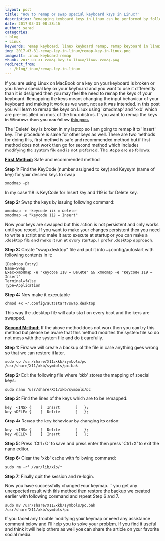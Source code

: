 ```yaml
---
layout: post
title: "How to remap or swap special keyboard keys in Linux?"
description: Remapping keyboard keys in Linux can be performed by following two methods. If a key is broken or you need to change the functionality of certain key, keyboard remapping is necessary. You can tweak the keys to function differently with following command.
date: 2017-03-31 08:38:46
author: sarad
categories:
- blog
- Linux
keywords: remap keyboard, linux keyboard remap, remap keyboard in linux, xmodmap, xkb remap keys
img: 2017-03-31-remap-key-in-linux/remap-key-in-linux.png
imagealt: linux keyboard remap
thumb: 2017-03-31-remap-key-in-linux/linux-remap.png
redirect_from:
  - /blog/linux/remap-key-in-linux
---
```


If you are using Linux on MacBook or a key on your keyboard is broken or you have a special key on your keyboard and you want to use it differently than it is designed then you may feel the need to remap the keys of your keyboard. Remapping the keys means changing the input behaviour of your keyboard and making it work as we want, not as it was intended. In this post you will learn to remap the keys on Linux using 'xmodmap' and 'xkb' which are pre-installed on most of the linux distros. If you want to remap the keys in Windows then you can follow <a href="/blog/windows/remap-key-in-windows"> this post.</a>  <!--more-->

The 'Delete' key is broken in my laptop so I am going to remap it to 'Insert' key. The procedure is same for other keys as well. There are two methods for doing this, first method is safe and recommended method but if first method does not work then go for second method which includes modifying the system file and is not preferred. The steps are as follows:

<b><u>First Method:</u></b> Safe and recommended method

<b>Step 1:</b> Find the KeyCode (number assigned to key) and Keysym (name of key) for your desired keys to swap

	xmodmap -pk

In my case 118 is KeyCode for Insert key and 119 is for Delete key.

<b>Step 2:</b> Swap the keys by issuing following command:

	xmodmap -e "keycode 118 = Delete"
	xmodmap -e "keycode 119 = Insert"

Now your keys are swapped but this action is not persistent and only works until you reboot. If you want to make your changes persistent then you need to write a script and make it auto execute at startup or you can make a .desktop file and make it run at every startup. I prefer .desktop approach.

<b>Step 3:</b> Create "swap.desktop" file and put it into ~/.config/autostart with following contents in it:

	[Desktop Entry]
	Name=Swap
	Exec=xmodmap -e "keycode 118 = Delete" && xmodmap -e "keycode 119 = Insert"
	Terminal=false
	Type=Application

<b>Step 4:</b> Now make it executable

	chmod +x ~/.config/autostart/swap.desktop

This way the .desktop file will auto start on every boot and the keys are swapped.

<b><u>Second Method:</u></b> If the above method does not work then you can try this method but please be aware that this method modifies the system file so do not mess with the system file and do it carefully.

<b>Step 1:</b> First we will create a backup of the file in case anything goes wrong so that we can restore it later.

	sudo cp /usr/share/X11/xkb/symbols/pc /usr/share/X11/xkb/symbols/pc.bak

<b>Step 2:</b> Edit the following file where 'xkb' stores the mapping of special keys:

	sudo nano /usr/share/X11/xkb/symbols/pc

<b>Step 3:</b> Find the lines of the keys which are to be remapped:

	key  <INS> {	[  Insert		]	};
	key <DELE> {	[  Delete		]	};

<b>Step 4:</b> Remap the key behaviour by changing its action:

	key  <INS> {	[  Delete		]	};
	key <DELE> {	[  Insert		]	};

<b>Step 5:</b> Press 'Ctrl+O' to save and press enter then press 'Ctrl+X' to exit the nano editor.

<b>Step 6:</b> Clear the 'xkb' cache with following command:

	sudo rm -rf /var/lib/xkb/*

<b>Step 7:</b> Finally quit the session and re-login.

Now you have successfully changed your keymap. If you get any unexpected result with this method then restore the backup we created earlier with following command and repeat Step 6 and 7.

	sudo mv /usr/share/X11/xkb/symbols/pc.bak /usr/share/X11/xkb/symbols/pc

 If you faced any trouble modifying your keymap or need any assistance comment below and I'll help you to solve your problem. If you find it useful and think it will help others as well you can share the article on your favorite social media.
